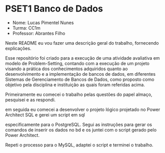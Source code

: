# PSET1 Banco de Dados
- Nome: Lucas Pimentel Nunes
- Turma: CC1m
- Professor: Abrantes Filho

Neste README eu vou fazer uma descrição geral do trabalho, fornecendo explicações.

Esse repositório foi criado para a execução de uma atividade avaliativa em modelo de Problem-Setting, contando com a execução de um projeto visando a prática dos conhecimentos adquiridos quanto ao desenvolvimento e a implementação de bancos de dados, em diferentes Sistemas de Gerenciamento de Bancos de Dados, como proposto como objetivo pela disciplina e instituição as quais foram referidas acima.

Primeiramente eu comecei o trabalho pelas questões do papel almaço, pesquisei e as respondi. 

em seguida eu comecei a desenvolver o projeto lógico projetado no Power Architect SQL e gerei um script em sql 

especificamente para o PostgreSQL. Segui as instruções para gerar os comandos de inserir os dados no bd e os juntei com o script gerado pelo Power Architect. 

Repeti o processo para o MySQL, adaptei o script e terminei o trabalho.
